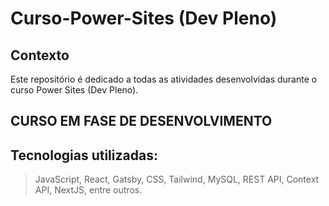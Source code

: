 # Curso-Power-Sites (Dev Pleno)
## Contexto
Este repositório é dedicado a todas as atividades desenvolvidas durante o curso Power Sites (Dev Pleno).
## CURSO EM FASE DE DESENVOLVIMENTO
## Tecnologias utilizadas:

> JavaScript, React, Gatsby, CSS, Tailwind, MySQL, REST API, Context API, NextJS, entre outros.




